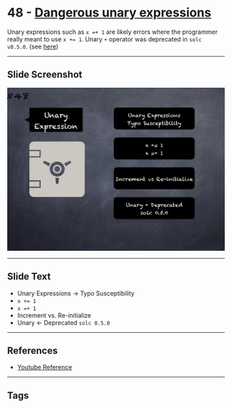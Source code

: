 # 48 - [Dangerous unary expressions](Dangerous%20unary%20expressions.md)
Unary expressions such as `x =+ 1` are likely errors where the programmer really meant to use `x += 1`. Unary `+` operator was deprecated in `solc v0.5.0`. (see [here](https://swcregistry.io/docs/SWC-129))

___
## Slide Screenshot
![048.jpg](../../images/4.%20Pitfalls%20and%20Best%20Practices%20101/048.jpg)
___
## Slide Text
- Unary Expressions -> Typo Susceptibility
- `x += 1`
- `x =+ 1`
- Increment vs. Re-initialize
- Unary <- Deprecated `solc 0.5.0`
___
## References
- [Youtube Reference](https://youtu.be/YVewx1xVROE?t=581)
___
## Tags